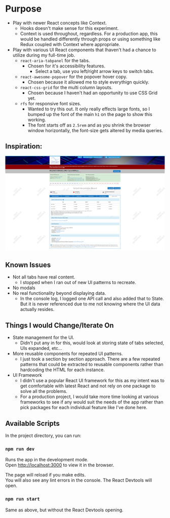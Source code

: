# Purpose

- Play with newer React concepts like Context.
  - Hooks doesn't make sense for this experiment.
  - Context is used throughout, regardless. For a production app, this would be handled differently through props or using something like Redux coupled with Context where appropriate.
- Play with various UI React components that Ihaven't had a chance to utilize during my full-time job.
  - `react-aria-tabpanel` for the tabs.
    - Chosen for it's accessibility features.
      - Select a tab, use you left/right arrow keys to switch tabs.
  - `react-awesome-popover` for the popover hover copy.
    - Chosen because it allowed me to style everythign quickly.
  - `react-css-grid` for the multi column layouts.
    - Chosen because I haven't had an opportunity to use CSS Grid yet.
  - `rfs` for responsive font sizes.
    - Wanted to try this out. It only really effects large fonts, so I bumped up the font of the main `h1` on the page to show this working.
    - The font starts off as `2.5rem` and as you shrink the browser window horizontally, the font-size gets altered by media queries.

## Inspiration:

![Screenshot taken from tool](media/clingen_base_page.png)

## Known Issues

- Not all tabs have real content.
  - I stopped when I ran out of new UI patterns to recreate.
- No modals
- No real functionality beyond displaying data.
  - In the console log, I logged one API call and also added that to State. But it is never referenced due to me not knowing where the UI data actually resides.

## Things I would Change/Iterate On

- State management for the UI.
  - Didn't put any in for this, would look at storing state of tabs selected, UIs expanded, etc...
- More reusable components for repeated UI patterns.
  - I just took a section by section approach. There are a few repeated patterns that could be extracted to reusable components rather than hardcoding the HTML for each instance.
- UI Framework
  - I didn't use a popular React UI framework for this as my intent was to get comfortable with latest React and not rely on one package to solve all the problems.
  - For a production project, I would take more time looking at various frameworks to see if any would suit the needs of the app rather than pick packages for each individual feature like I've done here.

## Available Scripts

In the project directory, you can run:

### `npm run dev`

Runs the app in the development mode.<br>
Open [http://localhost:3000](http://localhost:3000) to view it in the browser.

The page will reload if you make edits.<br>
You will also see any lint errors in the console.
The React Devtools will open.

### `npm run start`

Same as above, but without the React Devtools opening.
